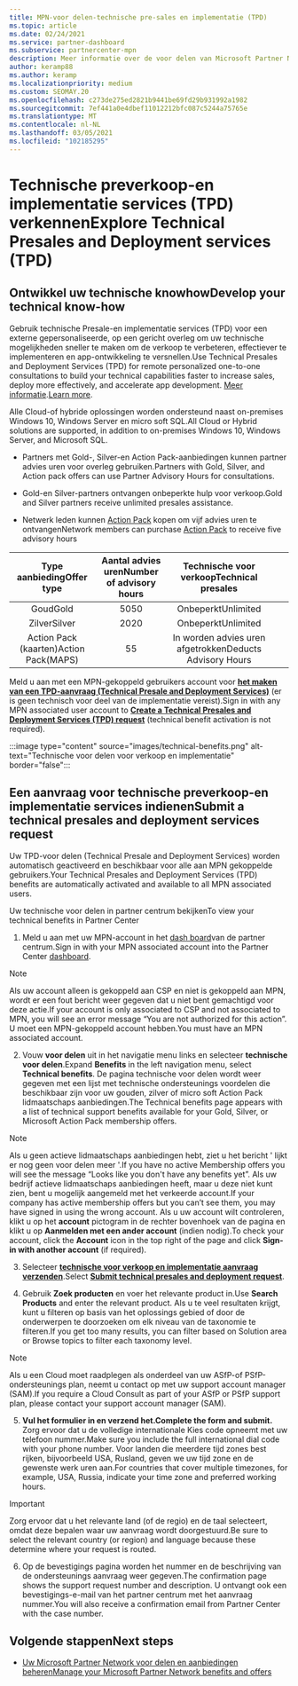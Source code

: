 ```yaml
---
title: MPN-voor delen-technische pre-sales en implementatie (TPD)
ms.topic: article
ms.date: 02/24/2021
ms.service: partner-dashboard
ms.subservice: partnercenter-mpn
description: Meer informatie over de voor delen van Microsoft Partner Network (MPN) voor technische pre-sales en Deployment Services (TPD)
author: keramp88
ms.author: keramp
ms.localizationpriority: medium
ms.custom: SEOMAY.20
ms.openlocfilehash: c273de275ed2821b9441be69fd29b931992a1982
ms.sourcegitcommit: 7ef441a0e4dbef11012212bfc087c5244a75765e
ms.translationtype: MT
ms.contentlocale: nl-NL
ms.lasthandoff: 03/05/2021
ms.locfileid: "102185295"
---
```

# <a name="explore-technical-presales-and-deployment-services-tpd"></a><span data-ttu-id="c6fab-103">Technische preverkoop-en implementatie services (TPD) verkennen</span><span class="sxs-lookup"><span data-stu-id="c6fab-103">Explore Technical Presales and Deployment services (TPD)</span></span> 

## <a name="develop-your-technical-know-how"></a><span data-ttu-id="c6fab-104">Ontwikkel uw technische knowhow</span><span class="sxs-lookup"><span data-stu-id="c6fab-104">Develop your technical know-how</span></span>

<span data-ttu-id="c6fab-105">Gebruik technische Presale-en implementatie services (TPD) voor een externe gepersonaliseerde, op een gericht overleg om uw technische mogelijkheden sneller te maken om de verkoop te verbeteren, effectiever te implementeren en app-ontwikkeling te versnellen.</span><span class="sxs-lookup"><span data-stu-id="c6fab-105">Use Technical Presales and Deployment Services (TPD) for remote personalized one-to-one consultations to build your technical capabilities faster to increase sales, deploy more effectively, and accelerate app development.</span></span> <span data-ttu-id="c6fab-106">[Meer informatie](https://aka.ms/TPD).</span><span class="sxs-lookup"><span data-stu-id="c6fab-106">[Learn more](https://aka.ms/TPD).</span></span>

<span data-ttu-id="c6fab-107">Alle Cloud-of hybride oplossingen worden ondersteund naast on-premises Windows 10, Windows Server en micro soft SQL.</span><span class="sxs-lookup"><span data-stu-id="c6fab-107">All Cloud or Hybrid solutions are supported, in addition to on-premises Windows 10, Windows Server, and Microsoft SQL.</span></span> 

-   <span data-ttu-id="c6fab-108">Partners met Gold-, Silver-en Action Pack-aanbiedingen kunnen partner advies uren voor overleg gebruiken.</span><span class="sxs-lookup"><span data-stu-id="c6fab-108">Partners with Gold, Silver, and Action pack offers can use Partner Advisory Hours for consultations.</span></span> 

-   <span data-ttu-id="c6fab-109">Gold-en Silver-partners ontvangen onbeperkte hulp voor verkoop.</span><span class="sxs-lookup"><span data-stu-id="c6fab-109">Gold and Silver partners receive unlimited presales assistance.</span></span> 

-   <span data-ttu-id="c6fab-110">Netwerk leden kunnen [Action Pack](https://partner.microsoft.com/membership/action-pack) kopen om vijf advies uren te ontvangen</span><span class="sxs-lookup"><span data-stu-id="c6fab-110">Network members can  purchase [Action Pack](https://partner.microsoft.com/membership/action-pack) to receive five advisory hours</span></span>  


|     <span data-ttu-id="c6fab-111">Type aanbieding</span><span class="sxs-lookup"><span data-stu-id="c6fab-111">Offer type</span></span>    | <span data-ttu-id="c6fab-112">Aantal advies uren</span><span class="sxs-lookup"><span data-stu-id="c6fab-112">Number of advisory hours</span></span> |   <span data-ttu-id="c6fab-113">Technische voor verkoop</span><span class="sxs-lookup"><span data-stu-id="c6fab-113">Technical presales</span></span>   |   |   |
|:-----------------:|:------------------------:|:----------------------:|:-:|:-:|
|        <span data-ttu-id="c6fab-114">Goud</span><span class="sxs-lookup"><span data-stu-id="c6fab-114">Gold</span></span>       |            <span data-ttu-id="c6fab-115">50</span><span class="sxs-lookup"><span data-stu-id="c6fab-115">50</span></span>            |        <span data-ttu-id="c6fab-116">Onbeperkt</span><span class="sxs-lookup"><span data-stu-id="c6fab-116">Unlimited</span></span>       |   |   |
|       <span data-ttu-id="c6fab-117">Zilver</span><span class="sxs-lookup"><span data-stu-id="c6fab-117">Silver</span></span>      |            <span data-ttu-id="c6fab-118">20</span><span class="sxs-lookup"><span data-stu-id="c6fab-118">20</span></span>            |        <span data-ttu-id="c6fab-119">Onbeperkt</span><span class="sxs-lookup"><span data-stu-id="c6fab-119">Unlimited</span></span>       |   |   |
| <span data-ttu-id="c6fab-120">Action Pack (kaarten)</span><span class="sxs-lookup"><span data-stu-id="c6fab-120">Action Pack(MAPS)</span></span> |             <span data-ttu-id="c6fab-121">5</span><span class="sxs-lookup"><span data-stu-id="c6fab-121">5</span></span>            | <span data-ttu-id="c6fab-122">In worden advies uren afgetrokken</span><span class="sxs-lookup"><span data-stu-id="c6fab-122">Deducts Advisory Hours</span></span> |   |   |

<span data-ttu-id="c6fab-123">Meld u aan met een MPN-gekoppeld gebruikers account voor **[het maken van een TPD-aanvraag (Technical Presale and Deployment Services)](https://partner.microsoft.com/dashboard/mpn/membership/benefits/technical/createadvisoryhours-servicerequest)** (er is geen technisch voor deel van de implementatie vereist).</span><span class="sxs-lookup"><span data-stu-id="c6fab-123">Sign in with any MPN associated user account to **[Create a Technical Presales and Deployment Services (TPD) request](https://partner.microsoft.com/dashboard/mpn/membership/benefits/technical/createadvisoryhours-servicerequest)** (technical benefit activation is not required).</span></span>

  :::image type="content" source="images/technical-benefits.png" alt-text="Technische voor delen voor verkoop en implementatie" border="false":::

## <a name="submit-a-technical-presales-and-deployment-services-request"></a><span data-ttu-id="c6fab-125">Een aanvraag voor technische preverkoop-en implementatie services indienen</span><span class="sxs-lookup"><span data-stu-id="c6fab-125">Submit a technical presales and deployment services request</span></span> 

<span data-ttu-id="c6fab-126">Uw TPD-voor delen (Technical Presale and Deployment Services) worden automatisch geactiveerd en beschikbaar voor alle aan MPN gekoppelde gebruikers.</span><span class="sxs-lookup"><span data-stu-id="c6fab-126">Your Technical Presales and Deployment Services (TPD) benefits are automatically activated and available to all MPN associated users.</span></span> 

<span data-ttu-id="c6fab-127">Uw technische voor delen in partner centrum bekijken</span><span class="sxs-lookup"><span data-stu-id="c6fab-127">To view your technical benefits in Partner Center</span></span>

1. <span data-ttu-id="c6fab-128">Meld u aan met uw MPN-account in het [dash board](https://partner.microsoft.com/dashboard)van de partner centrum.</span><span class="sxs-lookup"><span data-stu-id="c6fab-128">Sign in with your MPN associated account into the Partner Center [dashboard](https://partner.microsoft.com/dashboard).</span></span> 

>[!NOTE]
><span data-ttu-id="c6fab-129">Als uw account alleen is gekoppeld aan CSP en niet is gekoppeld aan MPN, wordt er een fout bericht weer gegeven dat u niet bent gemachtigd voor deze actie.</span><span class="sxs-lookup"><span data-stu-id="c6fab-129">If your account is only associated to CSP and not associated to MPN, you will see an error message “You are not authorized for this action”.</span></span> <span data-ttu-id="c6fab-130">U moet een MPN-gekoppeld account hebben.</span><span class="sxs-lookup"><span data-stu-id="c6fab-130">You must have an MPN associated account.</span></span>

2. <span data-ttu-id="c6fab-131">Vouw **voor delen** uit in het navigatie menu links en selecteer **technische voor delen**.</span><span class="sxs-lookup"><span data-stu-id="c6fab-131">Expand **Benefits** in the left navigation menu, select **Technical benefits**.</span></span> <span data-ttu-id="c6fab-132">De pagina technische voor delen wordt weer gegeven met een lijst met technische ondersteunings voordelen die beschikbaar zijn voor uw gouden, zilver of micro soft Action Pack lidmaatschaps aanbiedingen.</span><span class="sxs-lookup"><span data-stu-id="c6fab-132">The Technical benefits page appears with a list of technical support benefits available for your Gold, Silver, or Microsoft Action Pack membership offers.</span></span> 

>[!NOTE]
><span data-ttu-id="c6fab-133">Als u geen actieve lidmaatschaps aanbiedingen hebt, ziet u het bericht ' lijkt er nog geen voor delen meer '.</span><span class="sxs-lookup"><span data-stu-id="c6fab-133">If you have no active Membership offers you will see the message “Looks like you don't have any benefits yet”.</span></span> <span data-ttu-id="c6fab-134">Als uw bedrijf actieve lidmaatschaps aanbiedingen heeft, maar u deze niet kunt zien, bent u mogelijk aangemeld met het verkeerde account.</span><span class="sxs-lookup"><span data-stu-id="c6fab-134">If your company has active membership offers but you can’t see them, you may have signed in using the wrong account.</span></span> <span data-ttu-id="c6fab-135">Als u uw account wilt controleren, klikt u op het **account** pictogram in de rechter bovenhoek van de pagina en klikt u op **Aanmelden met een ander account** (indien nodig).</span><span class="sxs-lookup"><span data-stu-id="c6fab-135">To check your account, click the **Account** icon in the top right of the page and click **Sign-in with another account** (if required).</span></span>

3. <span data-ttu-id="c6fab-136">Selecteer **[technische voor verkoop en implementatie aanvraag verzenden](https://partner.microsoft.com/dashboard/mpn/membership/benefits/technical/createadvisoryhours-servicerequest)**.</span><span class="sxs-lookup"><span data-stu-id="c6fab-136">Select **[Submit technical presales and deployment request](https://partner.microsoft.com/dashboard/mpn/membership/benefits/technical/createadvisoryhours-servicerequest)**.</span></span>

4. <span data-ttu-id="c6fab-137">Gebruik **Zoek producten** en voer het relevante product in.</span><span class="sxs-lookup"><span data-stu-id="c6fab-137">Use **Search Products** and enter the relevant product.</span></span> <span data-ttu-id="c6fab-138">Als u te veel resultaten krijgt, kunt u filteren op basis van het oplossings gebied of door de onderwerpen te doorzoeken om elk niveau van de taxonomie te filteren.</span><span class="sxs-lookup"><span data-stu-id="c6fab-138">If you get too many results, you can filter based on Solution area or Browse topics to filter each taxonomy level.</span></span>

> [!NOTE]
> <span data-ttu-id="c6fab-139">Als u een Cloud moet raadplegen als onderdeel van uw ASfP-of PSfP-ondersteunings plan, neemt u contact op met uw support account manager (SAM).</span><span class="sxs-lookup"><span data-stu-id="c6fab-139">If you require a Cloud Consult as part of your ASfP or PSfP support plan, please contact your support account manager (SAM).</span></span>

5. <span data-ttu-id="c6fab-140">**Vul het formulier in en verzend het.**</span><span class="sxs-lookup"><span data-stu-id="c6fab-140">**Complete the form and submit.**</span></span> <span data-ttu-id="c6fab-141">Zorg ervoor dat u de volledige internationale Kies code opneemt met uw telefoon nummer.</span><span class="sxs-lookup"><span data-stu-id="c6fab-141">Make sure you include the full international dial code with your phone number.</span></span> <span data-ttu-id="c6fab-142">Voor landen die meerdere tijd zones best rijken, bijvoorbeeld USA, Rusland, geven we uw tijd zone en de gewenste werk uren aan.</span><span class="sxs-lookup"><span data-stu-id="c6fab-142">For countries that cover multiple timezones,  for example, USA, Russia, indicate your time zone and preferred working hours.</span></span>

> [!IMPORTANT]
> <span data-ttu-id="c6fab-143">Zorg ervoor dat u het relevante land (of de regio) en de taal selecteert, omdat deze bepalen waar uw aanvraag wordt doorgestuurd.</span><span class="sxs-lookup"><span data-stu-id="c6fab-143">Be sure to select the relevant country (or region) and language because these determine where your request is routed.</span></span>

6. <span data-ttu-id="c6fab-144">Op de bevestigings pagina worden het nummer en de beschrijving van de ondersteunings aanvraag weer gegeven.</span><span class="sxs-lookup"><span data-stu-id="c6fab-144">The confirmation page shows the support request number and description.</span></span> <span data-ttu-id="c6fab-145">U ontvangt ook een bevestigings-e-mail van het partner centrum met het aanvraag nummer.</span><span class="sxs-lookup"><span data-stu-id="c6fab-145">You will also receive a confirmation email from Partner Center with the case number.</span></span>



## <a name="next-steps"></a><span data-ttu-id="c6fab-146">Volgende stappen</span><span class="sxs-lookup"><span data-stu-id="c6fab-146">Next steps</span></span>

- [<span data-ttu-id="c6fab-147">Uw Microsoft Partner Network voor delen en aanbiedingen beheren</span><span class="sxs-lookup"><span data-stu-id="c6fab-147">Manage your Microsoft Partner Network benefits and offers</span></span>](manage-your-partner-network-benefits.md)

